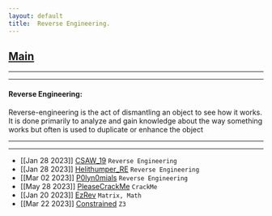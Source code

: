 ```yaml
---
layout: default
title:  Reverse Engineering.
---
```


<h2 class="menu-header" id="index"><a href="../../index.html">Main</a></h2>
<hr>

* * *
<h4 class="menu-header" id="reverse-engineering">Reverse Engineering:</h4>
Reverse-engineering is the act of dismantling an object to see how it works. It is done primarily to analyze and gain knowledge about the way something works but often is used to duplicate or enhance the object
<hr>
<hr>

- [[Jan 28 2023]] [CSAW_19](https://markuched13.github.io/posts/re/beleaf.html) `Reverse Engineering`
- [[Jan 28 2023]] [Helithumper_RE](https://markuched13.github.io/posts/re/helithumperre.html) `Reverse Engineering`
- [[Mar 02 2023]] [P0lyn0mials](https://h4ckyou.github.io/posts/re/posts/p0lyn0mials.html) `Reverse Engineering`
- [[May 28 2023]] [PleaseCrackMe](https://h4ckyou.github.io/posts/re/posts/PleaseCrackMe.html) `CrackMe`
- [[Jan 20 2023]] [EzRev](https://h4ckyou.github.io/posts/re/posts/ezRev.html) `Matrix, Math`
- [[Mar 22 2023]] [Constrained](https://h4ckyou.github.io/posts/re/posts/constrained.html) `Z3`
